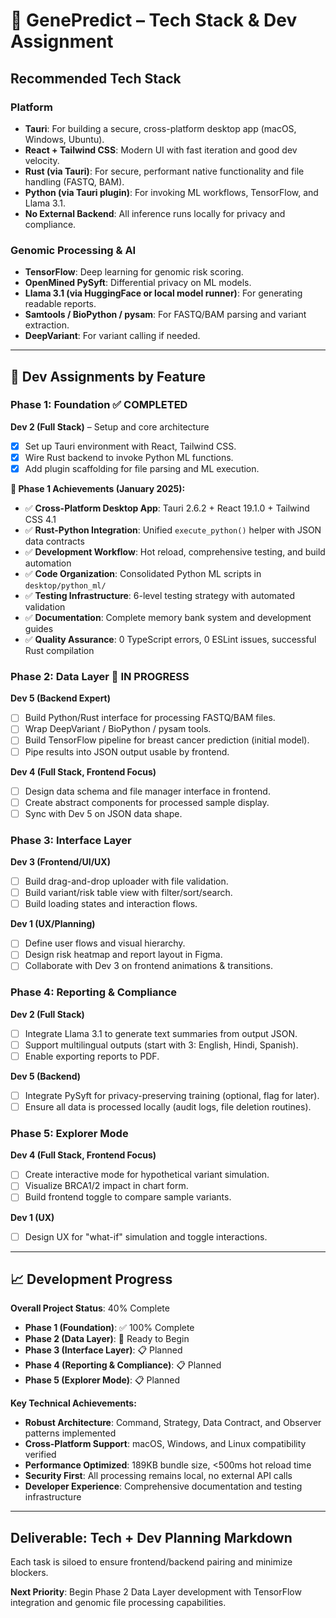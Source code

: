 
# 🧪 GenePredict – Tech Stack & Dev Assignment

## Recommended Tech Stack

### Platform
- **Tauri**: For building a secure, cross-platform desktop app (macOS, Windows, Ubuntu).
- **React + Tailwind CSS**: Modern UI with fast iteration and good dev velocity.
- **Rust (via Tauri)**: For secure, performant native functionality and file handling (FASTQ, BAM).
- **Python (via Tauri plugin)**: For invoking ML workflows, TensorFlow, and Llama 3.1.
- **No External Backend**: All inference runs locally for privacy and compliance.

### Genomic Processing & AI
- **TensorFlow**: Deep learning for genomic risk scoring.
- **OpenMined PySyft**: Differential privacy on ML models.
- **Llama 3.1 (via HuggingFace or local model runner)**: For generating readable reports.
- **Samtools / BioPython / pysam**: For FASTQ/BAM parsing and variant extraction.
- **DeepVariant**: For variant calling if needed.

---

## 👥 Dev Assignments by Feature

### Phase 1: Foundation ✅ **COMPLETED**
**Dev 2 (Full Stack)** – Setup and core architecture
- [x] Set up Tauri environment with React, Tailwind CSS.
- [x] Wire Rust backend to invoke Python ML functions.
- [x] Add plugin scaffolding for file parsing and ML execution.

**🎯 Phase 1 Achievements (January 2025):**
- ✅ **Cross-Platform Desktop App**: Tauri 2.6.2 + React 19.1.0 + Tailwind CSS 4.1
- ✅ **Rust-Python Integration**: Unified `execute_python()` helper with JSON data contracts
- ✅ **Development Workflow**: Hot reload, comprehensive testing, and build automation
- ✅ **Code Organization**: Consolidated Python ML scripts in `desktop/python_ml/`
- ✅ **Testing Infrastructure**: 6-level testing strategy with automated validation
- ✅ **Documentation**: Complete memory bank system and development guides
- ✅ **Quality Assurance**: 0 TypeScript errors, 0 ESLint issues, successful Rust compilation

### Phase 2: Data Layer 🚧 **IN PROGRESS**
**Dev 5 (Backend Expert)**
- [ ] Build Python/Rust interface for processing FASTQ/BAM files.
- [ ] Wrap DeepVariant / BioPython / pysam tools.
- [ ] Build TensorFlow pipeline for breast cancer prediction (initial model).
- [ ] Pipe results into JSON output usable by frontend.

**Dev 4 (Full Stack, Frontend Focus)**
- [ ] Design data schema and file manager interface in frontend.
- [ ] Create abstract components for processed sample display.
- [ ] Sync with Dev 5 on JSON data shape.

### Phase 3: Interface Layer
**Dev 3 (Frontend/UI/UX)**
- [ ] Build drag-and-drop uploader with file validation.
- [ ] Build variant/risk table view with filter/sort/search.
- [ ] Build loading states and interaction flows.

**Dev 1 (UX/Planning)**
- [ ] Define user flows and visual hierarchy.
- [ ] Design risk heatmap and report layout in Figma.
- [ ] Collaborate with Dev 3 on frontend animations & transitions.

### Phase 4: Reporting & Compliance
**Dev 2 (Full Stack)**
- [ ] Integrate Llama 3.1 to generate text summaries from output JSON.
- [ ] Support multilingual outputs (start with 3: English, Hindi, Spanish).
- [ ] Enable exporting reports to PDF.

**Dev 5 (Backend)**
- [ ] Integrate PySyft for privacy-preserving training (optional, flag for later).
- [ ] Ensure all data is processed locally (audit logs, file deletion routines).

### Phase 5: Explorer Mode
**Dev 4 (Full Stack, Frontend Focus)**
- [ ] Create interactive mode for hypothetical variant simulation.
- [ ] Visualize BRCA1/2 impact in chart form.
- [ ] Build frontend toggle to compare sample variants.

**Dev 1 (UX)**
- [ ] Design UX for "what-if" simulation and toggle interactions.

---

## 📈 Development Progress

**Overall Project Status**: 40% Complete
- **Phase 1 (Foundation)**: ✅ 100% Complete
- **Phase 2 (Data Layer)**: 🚧 Ready to Begin
- **Phase 3 (Interface Layer)**: 📋 Planned
- **Phase 4 (Reporting & Compliance)**: 📋 Planned
- **Phase 5 (Explorer Mode)**: 📋 Planned

**Key Technical Achievements:**
- **Robust Architecture**: Command, Strategy, Data Contract, and Observer patterns implemented
- **Cross-Platform Support**: macOS, Windows, and Linux compatibility verified
- **Performance Optimized**: 189KB bundle size, <500ms hot reload time
- **Security First**: All processing remains local, no external API calls
- **Developer Experience**: Comprehensive documentation and testing infrastructure

---

## Deliverable: Tech + Dev Planning Markdown

Each task is siloed to ensure frontend/backend pairing and minimize blockers.

**Next Priority**: Begin Phase 2 Data Layer development with TensorFlow integration and genomic file processing capabilities.
